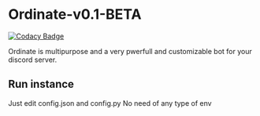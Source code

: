 # Ordinate-v0.1-BETA

[![Codacy Badge](https://api.codacy.com/project/badge/Grade/e195d95094434fb3a28292dc251b4979)](https://app.codacy.com/gh/ShashankKumarSaxena/Ordinate-v0.1-BETA?utm_source=github.com&utm_medium=referral&utm_content=ShashankKumarSaxena/Ordinate-v0.1-BETA&utm_campaign=Badge_Grade_Settings)

Ordinate is multipurpose and a very pwerfull and customizable bot for your discord server.

## Run instance
Just edit config.json and config.py
No need of any type of env

